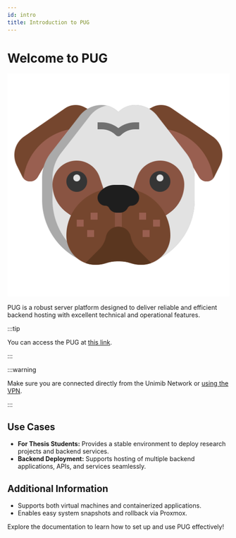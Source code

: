 ```yaml
---
id: intro
title: Introduction to PUG
---
```


# Welcome to PUG

!["PUG"](../static/img/pug.png)

PUG is a robust server platform designed to deliver reliable and efficient backend hosting with excellent technical and operational features.

:::tip

You can access the PUG at [this link](https://pug.sal.disco.unimib.it:8006/).

:::

:::warning

Make sure you are connected directly from the Unimib Network or [using the VPN](https://unimibit.sharepoint.com/sites/servicedesk/SitePages/ReteConnettivit%C3%A0/accesso-remoto-alla-rete-via-VPN.aspx).

:::

## Use Cases

- **For Thesis Students:** Provides a stable environment to deploy research projects and backend services.
- **Backend Deployment:** Supports hosting of multiple backend applications, APIs, and services seamlessly.

## Additional Information

- Supports both virtual machines and containerized applications.
- Enables easy system snapshots and rollback via Proxmox.

Explore the documentation to learn how to set up and use PUG effectively!
